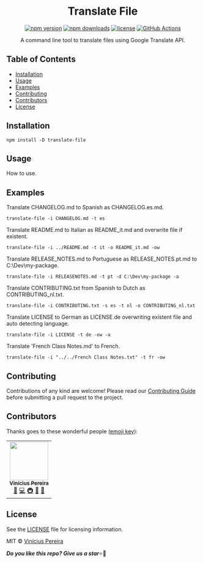 <h1 align="center" style="font-weight:bold">Translate File</h1>

<span align="center">

<!-- [![GitHub version](https://img.shields.io/github/package-json/v/vinirossa/translate-file/main?label=version)](https://github.com/vinirossa/translate-file)
[![GitHub downloads](https://img.shields.io/github/downloads/vinirossa/translate-file/total?color=41BC14)](https://github.com/vinirossa/translate-file)
[![license](https://img.shields.io/badge/license-MIT-blue.svg)](https://github.com/vinirossa/translate-file/blob/main/LICENSE)
[![GitHub Actions](https://github.com/vinirossa/translate-file/actions/workflows/ci.yml/badge.svg?name=push)](https://github.com/vinirossa/translate-file/actions/workflows/ci.yml) -->

[![npm version](https://img.shields.io/npm/v/translate-file.svg?logo=npm&logoColor=fff&label=npm&color=b22323)](https://www.npmjs.com/package/translate-file)
[![npm downloads](https://img.shields.io/npm/dt/translate-file?color=success)](https://www.npmjs.com/package/translate-file)
[![license](https://img.shields.io/badge/license-MIT-blue.svg)](https://github.com/vinirossa/translate-file/blob/main/LICENSE) 
[![GitHub Actions](https://github.com/vinirossa/translate-file/actions/workflows/ci.yml/badge.svg?name=push)](https://github.com/vinirossa/translate-file/actions/workflows/ci.yml)

</span>

<span align="center">

A command line tool to translate files using Google Translate API.

</span>

<h2>Table of Contents</h2>

- [Installation](#installation)
- [Usage](#usage)
- [Examples](#examples)
- [Contributing](#contributing)
- [Contributors](#contributors)
- [License](#license)

## Installation

```
npm install -D translate-file
```

## Usage

How to use.

## Examples

Translate CHANGELOG.md to Spanish as CHANGELOG.es.md.

```
translate-file -i CHANGELOG.md -t es
```

Translate README.md to Italian as README_it.md and overwrite file if existent.

```
translate-file -i ../README.md -t it -o README_it.md -ow
```

Translate RELEASE_NOTES.md to Portuguese as RELEASE_NOTES.pt.md to C:\Dev\my-package.

```
translate-file -i RELEASENOTES.md -t pt -d C:\Dev\my-package -a
```

Translate CONTRIBUTING.txt from Spanish to Dutch as CONTRIBUTING_nl.txt.

```
translate-file -i CONTRIBUTING.txt -s es -t nl -o CONTRIBUTING_nl.txt
```

Translate LICENSE to German as LICENSE.de overwriting existent file and auto detecting language.

```
translate-file -i LICENSE -t de -ow -a
```

Translate 'French Class Notes.md' to French.

```
translate-file -i "../../French Class Notes.txt" -t fr -ow
```

## Contributing

Contributions of any kind are welcome! Please read our [Contributing Guide](https://github.com/vinirossa/translate-file/blob/main/CONTRIBUTING.md) before submitting a pull request to the project.

## Contributors

Thanks goes to these wonderful people ([emoji key](https://allcontributors.org/docs/en/emoji-key)):

<!-- ALL-CONTRIBUTORS-LIST:START - Do not remove or modify this section -->
<!-- prettier-ignore-start -->
<!-- markdownlint-disable -->
<table>
  <tr>
    <td align="center"><a href="https://github.com/vinirossa"><img src="https://avatars.githubusercontent.com/u/72560319?v=4?s=100" width="100px;" alt=""/><br /><sub><b>Vinícius Pereira</b></sub></a><br /><a href="#maintenance-vinirossa" title="Maintenance">🚧</a> <a href="https://github.com/vinirossa/translate-file/commits?author=vinirossa" title="Code">💻</a> <a href="#infra-vinirossa" title="Infrastructure (Hosting, Build-Tools, etc)">🚇</a> <a href="https://github.com/vinirossa/translate-file/commits?author=vinirossa" title="Documentation">📖</a> <a href="https://github.com/vinirossa/translate-file/pulls?q=is%3Apr+reviewed-by%3Avinirossa" title="Reviewed Pull Requests">👀</a></td>
  </tr>
</table>

<!-- markdownlint-restore -->
<!-- prettier-ignore-end -->

<!-- ALL-CONTRIBUTORS-LIST:END -->

## License

See the [LICENSE](https://github.com/vinirossa/translate-file/blob/main/LICENSE) file for licensing information.

MIT © [Vinícius Pereira](https://github.com/vinirossa)

***Do you like this repo? Give us a star***⭐💛
